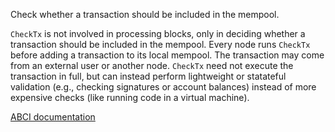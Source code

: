 Check whether a transaction should be included in the mempool.

`CheckTx` is not involved in processing blocks, only in deciding whether a
transaction should be included in the mempool. Every node runs `CheckTx`
before adding a transaction to its local mempool. The transaction may come
from an external user or another node. `CheckTx` need not execute the
transaction in full, but can instead perform lightweight or statateful
validation (e.g., checking signatures or account balances) instead of more
expensive checks (like running code in a virtual machine).

[ABCI documentation](https://docs.cometbft.com/master/spec/abci/abci.html#checktx)